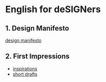 # English for deSIGNers
## 1. Design Manifesto
[design manifesto](presentation-manifesto/my_manifesto.md)
## 2. First Impressions
- [inspirations](first-impression/designers.md)
- [short drafts](first-impression/drafts-shortimpression.md)
